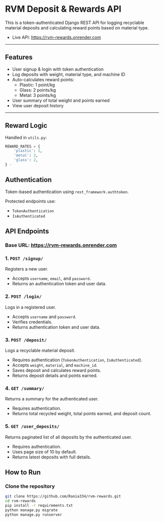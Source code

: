 # RVM Deposit & Rewards API

This is a token-authenticated Django REST API for logging recyclable material deposits and calculating reward points based on material type.
- Live API: https://rvm-rewards.onrender.com


---

## Features

- User signup & login with token authentication
- Log deposits with weight, material type, and machine ID
- Auto-calculates reward points:
  - Plastic: 1 point/kg
  - Glass: 2 points/kg
  - Metal: 3 points/kg
- User summary of total weight and points earned
- View user deposit history

---

## Reward Logic

Handled in `utils.py`:

```python
REWARD_RATES = {
    'plastic': 1,
    'metal': 3,
    'glass': 2,
} -
```

##  Authentication

Token-based authentication using `rest_framework.authtoken`.

Protected endpoints use:

- `TokenAuthentication`
- `IsAuthenticated`

##  API Endpoints
### Base URL: https://rvm-rewards.onrender.com
### 1. `POST /signup/`
Registers a new user.
- Accepts `username`, `email`, and `password`.
- Returns an authentication token and user data.

### 2. `POST /login/`
Logs in a registered user.
- Accepts `username` and `password`.
- Verifies credentials.
- Returns authentication token and user data.

### 3. `POST /deposit/`
Logs a recyclable material deposit.
- Requires authentication (`TokenAuthentication`, `IsAuthenticated`).
- Accepts `weight`, `material`, and `machine_id`.
- Saves deposit and calculates reward points.
- Returns deposit details and points earned.

### 4. `GET /summary/`
Returns a summary for the authenticated user.
- Requires authentication.
- Returns total recycled weight, total points earned, and deposit count.

### 5. `GET /user_deposits/`
Returns paginated list of all deposits by the authenticated user.
- Requires authentication.
- Uses page size of 10 by default.
- Returns latest deposits with full details.


##  How to Run

###  Clone the repository
```bash
git clone https://github.com/Rania334/rvm-rewards.git
cd rvm-rewards
pip install -r requirements.txt
python manage.py migrate
python manage.py runserver
